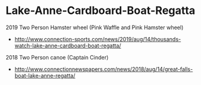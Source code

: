 # Lake-Anne-Cardboard-Boat-Regatta

2019 Two Person Hamster wheel (Pink Waffle and Pink Hamster wheel)

* http://www.connection-sports.com/news/2019/aug/14/thousands-watch-lake-anne-cardboard-boat-regatta/

2018 Two Person canoe (Captain Cinder)

* http://www.connectionnewspapers.com/news/2018/aug/14/great-falls-boat-lake-anne-regatta/
